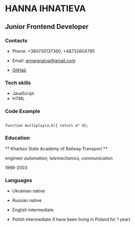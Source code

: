 # HANNA IHNATIEVA

## Junior Frontend Developer

### Contacts
- Phone: +380730137360, +48732604795

- Email: annaignatva@gmail.com

- [GitHab](https://github.com/Ihnatta)

### Tech skills

- JavaScript
- HTML

### Code Example

```

function multiplay(a,b){ return a* d};

 ```

 ### Education

 ** Kharkov State Academy of Railway Transport **

 engineer *automation, telemechanics, communication*

 1998-2003

 ### Languages

- Ukrainian  native

- Russian   native

- English intermediate

- Polish intermediate (I have been living in Poland for 1 year)


